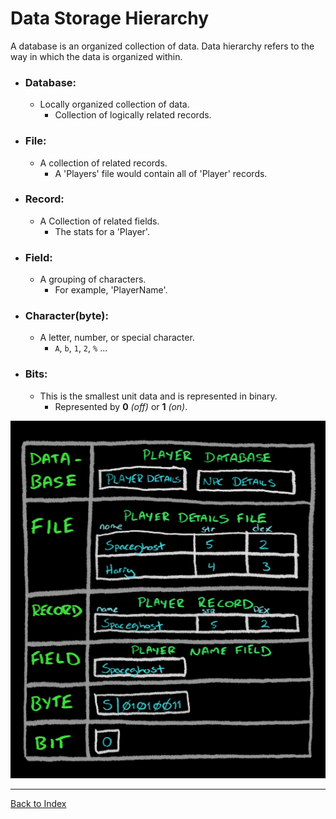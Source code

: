 # Data Storage Hierarchy

A database is an organized collection of data.  Data hierarchy refers to the way in which the data is organized within.  

+ ### Database:
    + Locally organized collection of data.
        + Collection of logically related records.
+ ### File:
    + A collection of related records.
        + A 'Players' file would contain all of 'Player' records.
+ ### Record:
    + A Collection of related fields.
        + The stats for a 'Player'.
+ ### Field:
    + A grouping of characters.
        + For example, 'PlayerName'.
+ ### Character(byte):
    + A letter, number, or special character.
        + `A`, `b`, `1`, `2`, `%` ...
+ ### Bits:
    + This is the smallest unit data and is represented in binary.
        + Represented by **0** *(off)* or **1** *(on)*.


![Data Storage Hierarchy Drawing](assets/data_hierarchy.jpg)


---

[Back to Index](comp-sci.md)